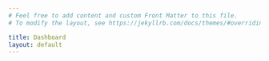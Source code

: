 ```yaml
---
# Feel free to add content and custom Front Matter to this file.
# To modify the layout, see https://jekyllrb.com/docs/themes/#overriding-theme-defaults

title: Dashboard
layout: default
---
```

